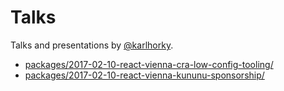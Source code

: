 # Talks

Talks and presentations by [@karlhorky](https://twitter.com/karlhorky).
* [packages/2017-02-10-react-vienna-cra-low-config-tooling/](packages/2017-02-10-react-vienna-cra-low-config-tooling/)
* [packages/2017-02-10-react-vienna-kununu-sponsorship/](packages/2017-02-10-react-vienna-kununu-sponsorship/)
